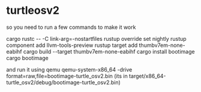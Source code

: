 # turtleosv2
so you need to run a few commands to make it work


cargo rustc -- -C link-arg=-nostartfiles
rustup override set nightly
rustup component add llvm-tools-preview
rustup target add thumbv7em-none-eabihf
cargo build --target thumbv7em-none-eabihf
cargo install bootimage
cargo bootimage

and run it using qemu
qemu-system-x86_64 -drive format=raw,file=bootimage-turtle_osv2.bin
(its in target/x86_64-turtle_osv2/debug/bootimage-turtle_osv2.bin)
